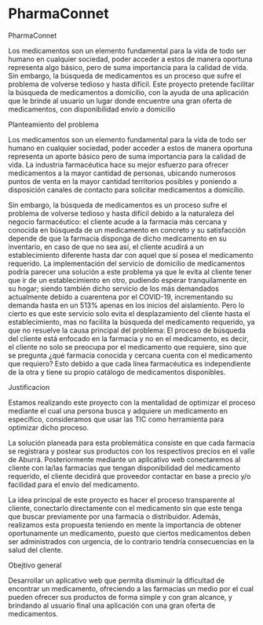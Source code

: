 # PharmaConnet
PharmaConnet

Los medicamentos son un elemento fundamental para la vida de todo ser humano en cualquier sociedad, poder acceder a estos de manera oportuna representa algo básico, pero de suma importancia para la calidad de vida. Sin embargo, la búsqueda de medicamentos es un proceso que sufre el problema de volverse tedioso y hasta difícil. Este proyecto pretende facilitar la búsqueda de medicamentos a domicilio, con la ayuda de una aplicación que le brinde al usuario un lugar donde encuentre una gran oferta de medicamentos, con disponibilidad envío a domicilio

Planteamiento del problema

Los medicamentos son un elemento fundamental para la vida de todo ser humano en cualquier sociedad, poder acceder a estos de manera oportuna representa un aporte básico pero de suma importancia para la calidad de vida. La industria farmacéutica hace su mejor esfuerzo para ofrecer medicamentos a la mayor cantidad de personas, ubicando numerosos puntos de venta en la mayor cantidad territorios posibles y poniendo a disposición canales de contacto para solicitar medicamentos a domicilio.

Sin embargo, la búsqueda de medicamentos es un proceso sufre el problema de volverse tedioso y hasta difícil debido a la naturaleza del negocio farmacéutico: el cliente acude a la farmacia más cercana y conocida en búsqueda de un medicamento en concreto y su satisfacción depende de que la farmacia disponga de dicho medicamento en su inventario, en caso de que no sea así, el cliente acudirá a un establecimiento diferente hasta dar con aquel que sí posea el medicamento requerido. 
La implementación del servicio de domicilio de medicamentos podría parecer una solución a este problema ya que le evita al cliente tener que ir de un establecimiento en otro, pudiendo esperar tranquilamente en su hogar; siendo también dicho servicio de los más demandados actualmente debido a cuarentena por el COVID-19, incrementando su demanda hasta en un 513% apenas en los inicios del aislamiento. Pero lo cierto es que este servicio solo evita el desplazamiento del cliente hasta el establecimiento, mas no facilita la búsqueda del medicamento requerido, ya que no resuelve la causa principal del problema: El proceso de búsqueda del cliente está enfocado en la farmacia y no en el medicamento, es decir, el cliente no solo se preocupa por el medicamento que requiere, sino que se pregunta ¿qué farmacia conocida y cercana cuenta con el medicamento que requiero? Esto debido a que cada línea farmacéutica es independiente de la otra y tiene su propio catálogo de medicamentos disponibles.


Justificacion

Estamos realizando este proyecto con la mentalidad de optimizar el proceso mediante el cual una persona busca y adquiere un medicamento en específico, consideramos que usar las TIC como herramienta para optimizar dicho proceso.

La solución planeada para esta problemática consiste en que cada farmacia se registrara y postear sus productos con los respectivos precios en el valle de Aburrá. Posteriormente mediante un aplicativo web conectaremos al cliente con la/las farmacias que tengan disponibilidad del medicamento requerido, el cliente decidirá que proveedor contactar en base a precio y/o facilidad para el envío del medicamento.

La idea principal de este proyecto es hacer el proceso transparente al cliente, conectarlo directamente con el medicamento sin que este tenga que buscar previamente por una farmacia o distribuidor. Además, realizamos esta propuesta teniendo en mente la importancia de obtener oportunamente un medicamento, puesto que ciertos medicamentos deben ser administrados con urgencia, de lo contrario tendría consecuencias en la salud del cliente. 

Obejtivo general

Desarrollar un aplicativo web que permita disminuir la dificultad de encontrar un medicamento, ofreciendo a las farmacias un medio por el cual pueden ofrecer sus productos de forma simple y con gran alcance, y brindando al usuario final una aplicación con una gran oferta de medicamentos.
